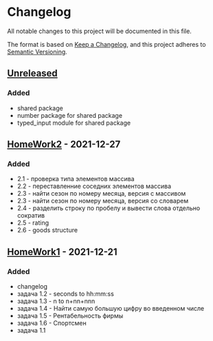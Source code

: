 # Changelog
All notable changes to this project will be documented in this file.

The format is based on [Keep a Changelog](https://keepachangelog.com/en/1.0.0/),
and this project adheres to [Semantic Versioning](https://semver.org/spec/v2.0.0.html).

## [Unreleased]
### Added
- shared package
- number package for shared package
- typed_input module for shared package

## [HomeWork2] - 2021-12-27
### Added
- 2.1 - проверка типа элементов массива
- 2.2 - переставленние соседних элементов массива
- 2.3 - найти сезон по номеру месяца, версия с массивом
- 2.3 - найти сезон по номеру месяца, версия со словарем
- 2.4 - разделить строку по пробелу и вывести слова отдельно сократив
- 2.5 - rating
- 2.6 - goods structure

## [HomeWork1] - 2021-12-21
### Added
- changelog
- задача 1.2 - seconds to hh:mm:ss
- задача 1.3 - n to n+nn+nnn
- задача 1.4 - Найти самую большую цифру во введенном числе
- задача 1.5 - Рентабельность фирмы
- задача 1.6 - Спортсмен
- задача 1.1

[Unreleased]: https://github.com/ArtemNikolaev/gb-hw/compare/hw2...HEAD
[HomeWork2]: https://github.com/ArtemNikolaev/gb-hw/compare/hw1...hw2
[HomeWork1]: https://github.com/ArtemNikolaev/gb-hw/releases/tag/hw1